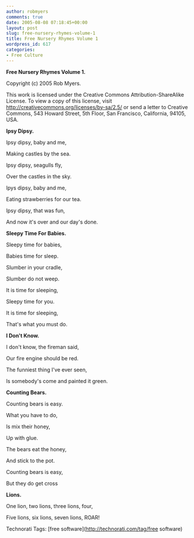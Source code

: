```yaml
---
author: robmyers
comments: true
date: 2005-08-08 07:18:45+00:00
layout: post
slug: free-nursery-rhymes-volume-1
title: Free Nursery Rhymes Volume 1
wordpress_id: 617
categories:
- Free Culture
---
```


  
**Free Nursery Rhymes Volume 1.**  


  
Copyright (c) 2005 Rob Myers.  
  
This work is licensed under the Creative Commons Attribution-ShareAlike License. To view a copy of this license, visit http://creativecommons.org/licenses/by-sa/2.5/ or send a letter to Creative Commons, 543 Howard Street, 5th Floor, San Francisco, California, 94105, USA.  


  
**Ipsy Dipsy.**  


  
Ipsy dipsy, baby and me,  
  
Making castles by the sea.  
  
Ipsy dipsy, seagulls fly,  
  
Over the castles in the sky.  
  
Ipys dipsy, baby and me,  
  
Eating strawberries for our tea.  
  
Ipsy dipsy, that was fun,  
  
And now it's over and our day's done.  


  
**Sleepy Time For Babies.**  


  
Sleepy time for babies,  
  
Babies time for sleep.  
  
Slumber in your cradle,  
  
Slumber do not weep.  
  
It is time for sleeping,  
  
Sleepy time for you.  
  
It is time for sleeping,  
  
That's what you must do.  


  
**I Don't Know.**  


  
I don't know, the fireman said,  
  
Our fire engine should be red.  
  
The funniest thing I've ever seen,  
  
Is somebody's come and painted it green.  


  
**Counting Bears.**  


  
Counting bears is easy.  
  
What you have to do,  
  
Is mix their honey,  
  
Up with glue.  
  
The bears eat the honey,  
  
And stick to the pot.  
  
Counting bears is easy,  
  
But they do get cross  


  
**Lions.**  


  
One lion, two lions, three lions, four,  
  
Five lions, six lions, seven lions, ROAR!  


  


Technorati Tags: [free software](http://technorati.com/tag/free software)

  


